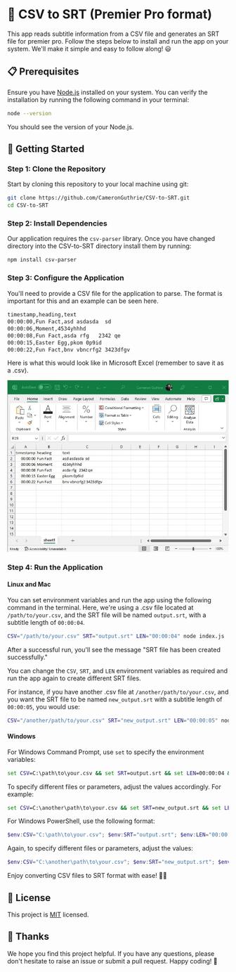 # 👋 CSV to SRT (Premier Pro format)

This app reads subtitle information from a CSV file and generates an SRT file for premier pro. Follow the steps below to install and run the app on your system. We'll make it simple and easy to follow along! 😃

## 📋 Prerequisites

Ensure you have [Node.js](https://nodejs.org/) installed on your system. You can verify the installation by running the following command in your terminal:

```bash
node --version
```

You should see the version of your Node.js.

## 🚀 Getting Started

### Step 1: Clone the Repository

Start by cloning this repository to your local machine using git:

```bash
git clone https://github.com/CameronGuthrie/CSV-to-SRT.git
cd CSV-to-SRT
```

### Step 2: Install Dependencies

Our application requires the `csv-parser` library. Once you have changed directory into the CSV-to-SRT directory install them by running:

```bash
npm install csv-parser
```

### Step 3: Configure the Application

You'll need to provide a CSV file for the application to parse. The format is important for this and an example can be seen here.

```csv
timestamp,heading,text
00:00:00,Fun Fact,asd asdasda  sd
00:00:06,Moment,4534yhhhd
00:00:08,Fun Fact,asda rfg   2342 qe
00:00:15,Easter Egg,pkom 0p9id
00:00:22,Fun Fact,bnv vbncrfg2 3423dfgv
```

Here is what this would look like in Microsoft Excel (remember to save it as a .csv).

![Spreadsheet Image](./media/excel.jpg)

### Step 4: Run the Application

#### Linux and Mac

You can set environment variables and run the app using the following command in the terminal. Here, we're using a .csv file located at `/path/to/your.csv`, and the SRT file will be named `output.srt`, with a subtitle length of `00:00:04`.

```bash
CSV="/path/to/your.csv" SRT="output.srt" LEN="00:00:04" node index.js
```

After a successful run, you'll see the message "SRT file has been created successfully."

You can change the `CSV`, `SRT`, and `LEN` environment variables as required and run the app again to create different SRT files. 

For instance, if you have another .csv file at `/another/path/to/your.csv`, and you want the SRT file to be named `new_output.srt` with a subtitle length of `00:00:05`, you would use:

```bash
CSV="/another/path/to/your.csv" SRT="new_output.srt" LEN="00:00:05" node index.js
```

#### Windows

For Windows Command Prompt, use `set` to specify the environment variables:

```cmd
set CSV=C:\path\to\your.csv && set SRT=output.srt && set LEN=00:00:04 && node index.js
```

To specify different files or parameters, adjust the values accordingly. For example:

```cmd
set CSV=C:\another\path\to\your.csv && set SRT=new_output.srt && set LEN=00:00:05 && node index.js
```

For Windows PowerShell, use the following format:

```powershell
$env:CSV="C:\path\to\your.csv"; $env:SRT="output.srt"; $env:LEN="00:00:04"; node index.js
```

Again, to specify different files or parameters, adjust the values:

```powershell
$env:CSV="C:\another\path\to\your.csv"; $env:SRT="new_output.srt"; $env:LEN="00:00:05"; node index.js
```

Enjoy converting CSV files to SRT format with ease! 🎉🚀

## 📝 License

This project is [MIT](https://choosealicense.com/licenses/mit/) licensed.

## 🙏 Thanks

We hope you find this project helpful. If you have any questions, please don't hesitate to raise an issue or submit a pull request. Happy coding! 🎉